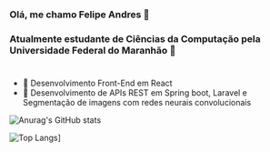 ### Olá, me chamo Felipe Andres 👋
### Atualmente estudante de Ciências da Computação pela Universidade Federal do Maranhão 🏫
#
- 🔭 Desenvolvimento Front-End em React 
- 🌱 Desenvolvimento de APIs REST em Spring boot, Laravel e Segmentação de imagens com redes neurais convolucionais



![Anurag's GitHub stats](https://github-readme-stats.vercel.app/api?username=feandres&show_icons=true&theme=github_dark_dimmed)

![Top Langs](https://github-readme-stats.vercel.app/api/top-langs/?username=feandres&hide_progress=true&theme=github_dark_dimmed)]

